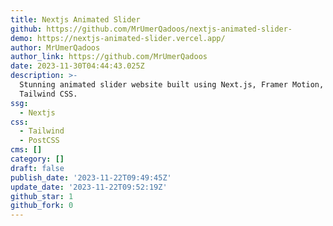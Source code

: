 ```yaml
---
title: Nextjs Animated Slider
github: https://github.com/MrUmerQadoos/nextjs-animated-slider-
demo: https://nextjs-animated-slider.vercel.app/
author: MrUmerQadoos
author_link: https://github.com/MrUmerQadoos
date: 2023-11-30T04:44:43.025Z
description: >-
  Stunning animated slider website built using Next.js, Framer Motion, and
  Tailwind CSS.
ssg:
  - Nextjs
css:
  - Tailwind
  - PostCSS
cms: []
category: []
draft: false
publish_date: '2023-11-22T09:49:45Z'
update_date: '2023-11-22T09:52:19Z'
github_star: 1
github_fork: 0
---
```

